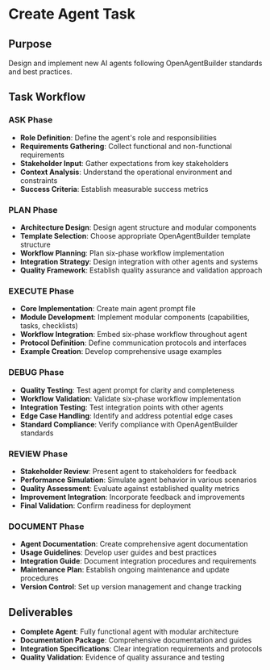 # Create Agent Task

## Purpose
Design and implement new AI agents following OpenAgentBuilder standards and best practices.

## Task Workflow

### ASK Phase
- **Role Definition**: Define the agent's role and responsibilities
- **Requirements Gathering**: Collect functional and non-functional requirements
- **Stakeholder Input**: Gather expectations from key stakeholders
- **Context Analysis**: Understand the operational environment and constraints
- **Success Criteria**: Establish measurable success metrics

### PLAN Phase
- **Architecture Design**: Design agent structure and modular components
- **Template Selection**: Choose appropriate OpenAgentBuilder template structure
- **Workflow Planning**: Plan six-phase workflow implementation
- **Integration Strategy**: Design integration with other agents and systems
- **Quality Framework**: Establish quality assurance and validation approach

### EXECUTE Phase
- **Core Implementation**: Create main agent prompt file
- **Module Development**: Implement modular components (capabilities, tasks, checklists)
- **Workflow Integration**: Embed six-phase workflow throughout agent
- **Protocol Definition**: Define communication protocols and interfaces
- **Example Creation**: Develop comprehensive usage examples

### DEBUG Phase
- **Quality Testing**: Test agent prompt for clarity and completeness
- **Workflow Validation**: Validate six-phase workflow implementation
- **Integration Testing**: Test integration points with other agents
- **Edge Case Handling**: Identify and address potential edge cases
- **Standard Compliance**: Verify compliance with OpenAgentBuilder standards

### REVIEW Phase
- **Stakeholder Review**: Present agent to stakeholders for feedback
- **Performance Simulation**: Simulate agent behavior in various scenarios
- **Quality Assessment**: Evaluate against established quality metrics
- **Improvement Integration**: Incorporate feedback and improvements
- **Final Validation**: Confirm readiness for deployment

### DOCUMENT Phase
- **Agent Documentation**: Create comprehensive agent documentation
- **Usage Guidelines**: Develop user guides and best practices
- **Integration Guide**: Document integration procedures and requirements
- **Maintenance Plan**: Establish ongoing maintenance and update procedures
- **Version Control**: Set up version management and change tracking

## Deliverables
- **Complete Agent**: Fully functional agent with modular architecture
- **Documentation Package**: Comprehensive documentation and guides
- **Integration Specifications**: Clear integration requirements and protocols
- **Quality Validation**: Evidence of quality assurance and testing
